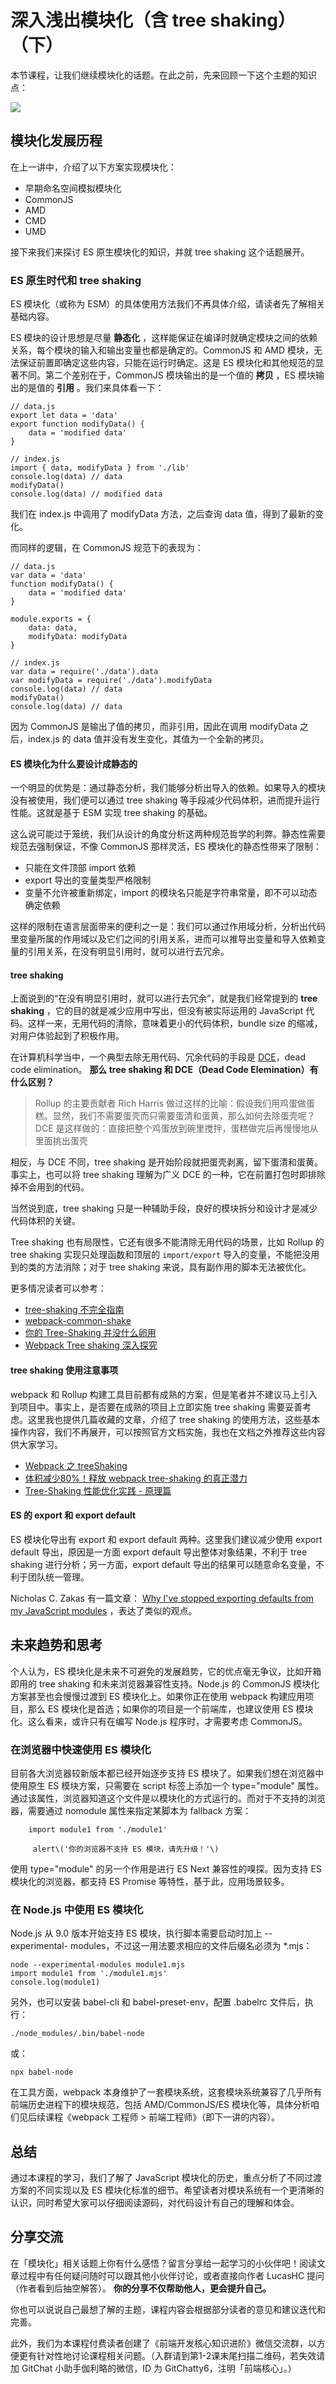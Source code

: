 # 深入浅出模块化（含 tree shaking）（下）

本节课程，让我们继续模块化的话题。在此之前，先来回顾一下这个主题的知识点：

![](https://images.gitbook.cn/863babe0-4edc-11e9-8044-3de24c2bc492)

## 模块化发展历程

在上一讲中，介绍了以下方案实现模块化：

* 早期命名空间模拟模块化
* CommonJS
* AMD
* CMD
* UMD

接下来我们来探讨 ES 原生模块化的知识，并就 tree shaking 这个话题展开。

### ES 原生时代和 tree shaking

ES 模块化（或称为 ESM）的具体使用方法我们不再具体介绍，请读者先了解相关基础内容。

ES 模块的设计思想是尽量 **静态化** ，这样能保证在编译时就确定模块之间的依赖关系，每个模块的输入和输出变量也都是确定的。CommonJS 和 AMD 模块，无法保证前置即确定这些内容，只能在运行时确定。这是 ES 模块化和其他规范的显著不同。第二个差别在于，CommonJS 模块输出的是一个值的 **拷贝** ，ES 模块输出的是值的 **引用** 。我们来具体看一下：

```text
// data.js
export let data = 'data'
export function modifyData() {
    data = 'modified data'
}

// index.js
import { data, modifyData } from './lib'
console.log(data) // data
modifyData()
console.log(data) // modified data
```

我们在 index.js 中调用了 modifyData 方法，之后查询 data 值，得到了最新的变化。

而同样的逻辑，在 CommonJS 规范下的表现为：

```text
// data.js
var data = 'data'
function modifyData() {
    data = 'modified data'
}

module.exports = {
    data: data,
    modifyData: modifyData
}

// index.js
var data = require('./data').data
var modifyData = require('./data').modifyData
console.log(data) // data
modifyData()
console.log(data) // data
```

因为 CommonJS 是输出了值的拷贝，而非引用，因此在调用 modifyData 之后，index.js 的 data 值并没有发生变化，其值为一个全新的拷贝。

#### **ES 模块化为什么要设计成静态的**

一个明显的优势是：通过静态分析，我们能够分析出导入的依赖。如果导入的模块没有被使用，我们便可以通过 tree shaking 等手段减少代码体积，进而提升运行性能。这就是基于 ESM 实现 tree shaking 的基础。

这么说可能过于笼统，我们从设计的角度分析这两种规范哲学的利弊。静态性需要规范去强制保证，不像 CommonJS 那样灵活，ES 模块化的静态性带来了限制：

* 只能在文件顶部 import 依赖
* export 导出的变量类型严格限制
* 变量不允许被重新绑定，import 的模块名只能是字符串常量，即不可以动态确定依赖

这样的限制在语言层面带来的便利之一是：我们可以通过作用域分析，分析出代码里变量所属的作用域以及它们之间的引用关系，进而可以推导出变量和导入依赖变量的引用关系，在没有明显引用时，就可以进行去冗余。

#### **tree shaking**

上面说到的“在没有明显引用时，就可以进行去冗余”，就是我们经常提到的 **tree shaking** ，它的目的就是减少应用中写出，但没有被实际运用的 JavaScript 代码。这样一来，无用代码的清除，意味着更小的代码体积，bundle size 的缩减，对用户体验起到了积极作用。

在计算机科学当中，一个典型去除无用代码、冗余代码的手段是 [DCE](https://en.wikipedia.org/wiki/Dead_code_elimination)，dead code elimination。 **那么 tree shaking 和 DCE（Dead Code Elemination）有什么区别？**

> Rollup 的主要贡献者 Rich Harris 做过这样的比喻：假设我们用鸡蛋做蛋糕。显然，我们不需要蛋壳而只需要蛋清和蛋黄，那么如何去除蛋壳呢？DCE 是这样做的：直接把整个鸡蛋放到碗里搅拌，蛋糕做完后再慢慢地从里面挑出蛋壳

相反，与 DCE 不同，tree shaking 是开始阶段就把蛋壳剥离，留下蛋清和蛋黄。事实上，也可以将 tree shaking 理解为广义 DCE 的一种，它在前置打包时即排除掉不会用到的代码。

当然说到底，tree shaking 只是一种辅助手段，良好的模块拆分和设计才是减少代码体积的关键。

Tree shaking 也有局限性，它还有很多不能清除无用代码的场景，比如 Rollup 的 tree shaking 实现只处理函数和顶层的 `import/export` 导入的变量，不能把没用到的类的方法消除；对于 tree shaking 来说，具有副作用的脚本无法被优化。

更多情况读者可以参考：

* [tree-shaking 不完全指南](https://juejin.im/post/5a64724df265da3e5a575d65)
* [webpack-common-shake](https://github.com/indutny/webpack-common-shake#limitations)
* [你的 Tree-Shaking 并没什么卵用](https://juejin.im/post/5a5652d8f265da3e497ff3de)
* [Webpack Tree shaking 深入探究](https://juejin.im/post/5bb8ef58f265da0a972e3434)

#### **tree shaking 使用注意事项**

webpack 和 Rollup 构建工具目前都有成熟的方案，但是笔者并不建议马上引入到项目中。事实上，是否要在成熟的项目上立即实施 tree shaking 需要妥善考虑。这里我也提供几篇收藏的文章，介绍了 tree shaking 的使用方法，这些基本操作内容，我们不再展开，可以按照官方文档实施，我也在文档之外推荐这些内容供大家学习。

* [Webpack 之 treeShaking](https://mp.weixin.qq.com/s/Y4v7tAWUeDNs_FWpUnKmAw)
* [体积减少80%！释放 webpack tree-shaking 的真正潜力](https://juejin.im/post/5b8ce49df265da438151b468)
* [Tree-Shaking 性能优化实践 - 原理篇](https://juejin.im/post/5a4dc842518825698e7279a9)

#### ES 的 export 和 export default

ES 模块化导出有 export 和 export default 两种。这里我们建议减少使用 export default 导出，原因是一方面 export default 导出整体对象结果，不利于 tree shaking 进行分析；另一方面，export default 导出的结果可以随意命名变量，不利于团队统一管理。

Nicholas C. Zakas 有一篇文章： [Why I've stopped exporting defaults from my JavaScript modules](https://link.juejin.im/?target=https%3A%2F%2Fhumanwhocodes.com%2Fblog%2F2019%2F01%2Fstop-%20using-default-exports-javascript-module%2F) ，表达了类似的观点。

## 未来趋势和思考

个人认为，ES 模块化是未来不可避免的发展趋势，它的优点毫无争议，比如开箱即用的 tree shaking 和未来浏览器兼容性支持。Node.js 的 CommonJS 模块化方案甚至也会慢慢过渡到 ES 模块化上。如果你正在使用 webpack 构建应用项目，那么 ES 模块化是首选；如果你的项目是一个前端库，也建议使用 ES 模块化。这么看来，或许只有在编写 Node.js 程序时，才需要考虑 CommonJS。

### 在浏览器中快速使用 ES 模块化

目前各大浏览器较新版本都已经开始逐步支持 ES 模块了。如果我们想在浏览器中使用原生 ES 模块方案，只需要在 script 标签上添加一个 type="module" 属性。通过该属性，浏览器知道这个文件是以模块化的方式运行的。而对于不支持的浏览器，需要通过 nomodule 属性来指定某脚本为 fallback 方案：

  
        import module1 from './module1'  
      
         alert\('你的浏览器不支持 ES 模块，请先升级！'\)  
    

使用 type="module" 的另一个作用是进行 ES Next 兼容性的嗅探。因为支持 ES 模块化的浏览器，都支持 ES Promise 等特性，基于此，应用场景较多。

### 在 Node.js 中使用 ES 模块化

Node.js 从 9.0 版本开始支持 ES 模块，执行脚本需要启动时加上 --experimental- modules，不过这一用法要求相应的文件后缀名必须为 \*.mjs：

```text
node --experimental-modules module1.mjs
import module1 from './module1.mjs'
console.log(module1)
```

另外，也可以安装 babel-cli 和 babel-preset-env，配置 .babelrc 文件后，执行：

```text
./node_modules/.bin/babel-node 
```

或：

```text
npx babel-node 
```

在工具方面，webpack 本身维护了一套模块系统，这套模块系统兼容了几乎所有前端历史进程下的模块规范，包括 AMD/CommonJS/ES 模块化等，具体分析咱们见后续课程《webpack 工程师 &gt; 前端工程师》（即下一讲的内容）。

## 总结

通过本课程的学习，我们了解了 JavaScript 模块化的历史，重点分析了不同过渡方案的不同实现以及 ES 模块化标准的细节。希望读者对模块系统有一个更清晰的认识，同时希望大家可以仔细阅读源码，对代码设计有自己的理解和体会。

## 分享交流

在「模块化」相关话题上你有什么感悟？留言分享给一起学习的小伙伴吧！阅读文章过程中有任何疑问随时可以跟其他小伙伴讨论，或者直接向作者 LucasHC 提问（作者看到后抽空解答）。 **你的分享不仅帮助他人，更会提升自己。**

你也可以说说自己最想了解的主题，课程内容会根据部分读者的意见和建议迭代和完善。

此外，我们为本课程付费读者创建了《前端开发核心知识进阶》微信交流群，以方便更有针对性地讨论课程相关问题。（入群请到第1-2课末尾扫描二维码，若失效请加 GitChat 小助手伽利略的微信，ID 为 GitChatty6，注明「前端核心」。）

